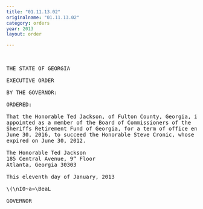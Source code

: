 ```yaml
---
title: "01.11.13.02"
originalname: "01.11.13.02"
category: orders
year: 2013
layout: order

---
```

<pre>
 

THE STATE OF GEORGIA

EXECUTIVE ORDER

BY THE GOVERNOR:

ORDERED:

That the Honorable Ted Jackson, of Fulton County, Georgia, is
appointed as a member of the Board of Commissioners of the
Sheriffs Retirement Fund of Georgia, for a term of office ending
June 30, 2016, to succeed the Honorable Steve Cronic, whose term
expired on June 30, 2012.

The Honorable Ted Jackson
185 Central Avenue, 9“ Floor
Atlanta, Georgia 30303

This eleventh day of January, 2013

\(\nI0~a»\BeaL

GOVERNOR

</pre>
